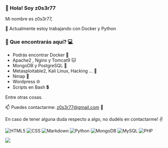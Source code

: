 ### :bust_in_silhouette: Hola! Soy z0s3r77

Mi nombre es z0s3r77, 

🌱 Actualmente estoy trabajando con Docker y Python

### :mag_right: Que encontrarás aquí? :computer:

   - Podrás encontrar Docker :whale2:
   - Apache2 , Nginx y Tomcat9 :cat:
   - MongoDB y PostgreSQL :bookmark_tabs:
   - Metasploitable2, Kali Linux, Hacking ... :space_invader:
   - Nmap :eyes:
   - Wordpress :globe_with_meridians:
   - Scripts en Bash :heavy_dollar_sign:

Entre otras cosas. 


📫 Puedes contactarme: z0s3r77@gmail.com :email:

En caso de tener alguna duda respecto a algo, no dudéis en contactarme! :v:

![HTML5](https://img.shields.io/badge/HTML5-E34F26?style=for-the-badge&logo=html5&logoColor=white)
![CSS](https://img.shields.io/badge/CSS3-1572B6?style=for-the-badge&logo=css3&logoColor=white)
![Markdown](https://img.shields.io/badge/Markdown-00000F?style=for-the-badge&logo=markdown&logoColor=white)
![Python](https://img.shields.io/badge/Python-00000F?style=for-the-badge&logo=python&logoColor=yellow)
![MongoDB](https://img.shields.io/badge/MongoDB-00000F?style=for-the-badge&logo=mongodb&logoColor=green)
![MySQL](https://img.shields.io/badge/MySQL-00000F?style=for-the-badge&logo=mysql&logoColor=white)
![PHP](https://img.shields.io/badge/PHP-00000F?style=for-the-badge&logo=php&logoColor=white)



![](https://gpvc.arturio.dev/z0s3r77)

<!---
z0s3r77/z0s3r77 is a ✨ special ✨ repository because its `README.md` (this file) appears on your GitHub profile.
You can click the Preview link to take a look at your changes.
--->
